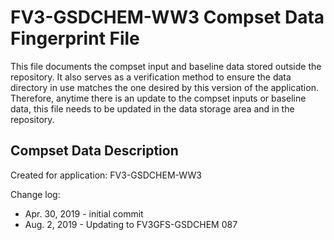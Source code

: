 FV3-GSDCHEM-WW3 Compset Data Fingerprint File
==============================================

This file documents the compset input and baseline data stored
outside the repository.  It also serves as a verification method 
to ensure the data directory in use matches the one desired by 
this version of the application. Therefore, anytime there is an 
update to the compset inputs or baseline data, this file needs 
to be updated in the data storage area and in the repository.  


Compset Data Description
--------------------------------

Created for application: FV3-GSDCHEM-WW3

Change log:

* Apr. 30, 2019 - initial commit
* Aug.  2, 2019 - Updating to FV3GFS-GSDCHEM 087
